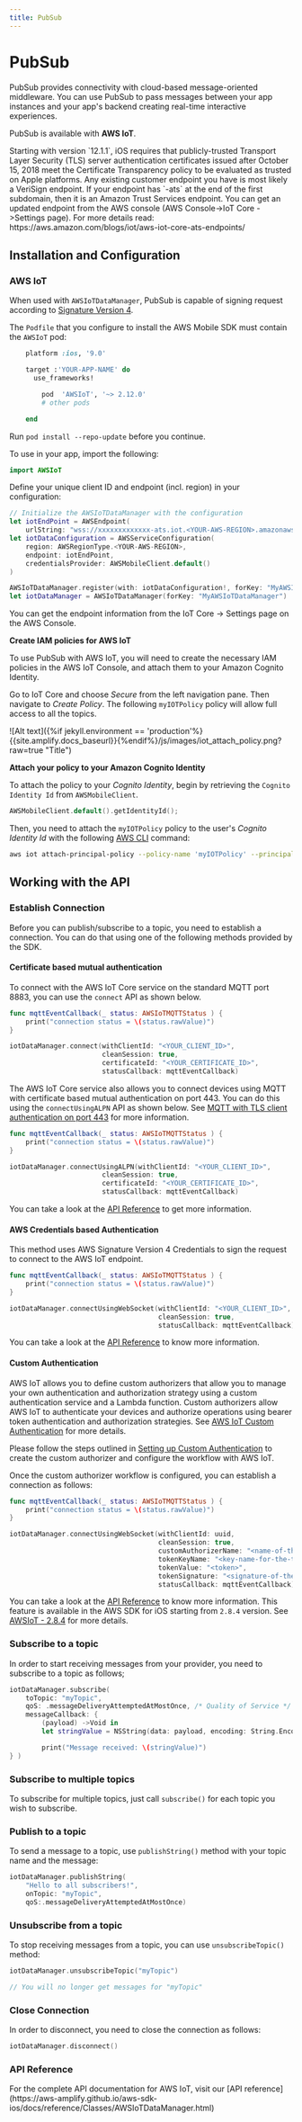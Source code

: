 ```yaml
---
title: PubSub
---
```


# PubSub

PubSub provides connectivity with cloud-based message-oriented middleware. You can use PubSub to pass messages between your app instances and your app's backend creating real-time interactive experiences.

PubSub is available with **AWS IoT**. 

<p class="callout callout--info">
Starting with version `12.1.1`, iOS requires that publicly-trusted Transport Layer Security (TLS) server authentication certificates issued after October 15, 2018 meet the Certificate Transparency policy to be evaluated as trusted on Apple platforms. Any existing customer endpoint you have is most likely a VeriSign endpoint. If your endpoint has `-ats` at the end of the first subdomain, then it is an Amazon Trust Services endpoint. You can get an updated endpoint from the AWS console (AWS Console->IoT Core ->Settings page). For more details read: https://aws.amazon.com/blogs/iot/aws-iot-core-ats-endpoints/
</p>

## Installation and Configuration

### AWS IoT

When used with `AWSIoTDataManager`, PubSub is capable of signing request according to [Signature Version 4](https://docs.aws.amazon.com/general/latest/gr/signature-version-4.html). 

The `Podfile` that you configure to install the AWS Mobile SDK must contain the `AWSIoT` pod:

```ruby
    platform :ios, '9.0'

    target :'YOUR-APP-NAME' do
      use_frameworks!

        pod  'AWSIoT', '~> 2.12.0'
        # other pods

    end
```

Run `pod install --repo-update` before you continue.

To use in your app, import the following:

```swift
import AWSIoT
```

Define your unique client ID and endpoint (incl. region) in your configuration:

```swift
// Initialize the AWSIoTDataManager with the configuration
let iotEndPoint = AWSEndpoint(
    urlString: "wss://xxxxxxxxxxxxx-ats.iot.<YOUR-AWS-REGION>.amazonaws.com/mqtt")
let iotDataConfiguration = AWSServiceConfiguration(
    region: AWSRegionType.<YOUR-AWS-REGION>,
    endpoint: iotEndPoint,
    credentialsProvider: AWSMobileClient.default()
)

AWSIoTDataManager.register(with: iotDataConfiguration!, forKey: "MyAWSIoTDataManager")
let iotDataManager = AWSIoTDataManager(forKey: "MyAWSIoTDataManager")
```

<p class="callout callout--info">
You can get the endpoint information from the IoT Core -> Settings page on the AWS Console.  
</p>

**Create IAM policies for AWS IoT**

To use PubSub with AWS IoT, you will need to create the necessary IAM policies in the AWS IoT Console, and attach them to your Amazon Cognito Identity. 

Go to IoT Core and choose *Secure* from the left navigation pane. Then navigate to *Create Policy*. The following `myIOTPolicy` policy will allow full access to all the topics.

![Alt text]({%if jekyll.environment == 'production'%}{{site.amplify.docs_baseurl}}{%endif%}/js/images/iot_attach_policy.png?raw=true "Title")


**Attach your policy to your Amazon Cognito Identity**

To attach the policy to your *Cognito Identity*, begin by retrieving the `Cognito Identity Id` from `AWSMobileClient`.

```swift
AWSMobileClient.default().getIdentityId();
```

Then, you need to attach the `myIOTPolicy` policy to the user's *Cognito Identity Id* with the following [AWS CLI](https://aws.amazon.com/cli/) command:

```bash
aws iot attach-principal-policy --policy-name 'myIOTPolicy' --principal '<YOUR_COGNITO_IDENTITY_ID>'
```

## Working with the API

### Establish Connection

Before you can publish/subscribe to a topic, you need to establish a connection. You can do that using one of the following methods provided by the SDK.

#### Certificate based mutual authentication

To connect with the AWS IoT Core service on the standard MQTT port 8883, you can use the `connect` API as shown below.

```swift
func mqttEventCallback(_ status: AWSIoTMQTTStatus ) {
    print("connection status = \(status.rawValue)")
}

iotDataManager.connect(withClientId: "<YOUR_CLIENT_ID>",
                       cleanSession: true,
                       certificateId: "<YOUR_CERTIFICATE_ID>",
                       statusCallback: mqttEventCallback)
```

The AWS IoT Core service also allows you to connect devices using MQTT with certificate based mutual authentication on port 443. You can do this using the `connectUsingALPN` API as shown below. See [MQTT with TLS client authentication on port 443](https://aws.amazon.com/blogs/iot/mqtt-with-tls-client-authentication-on-port-443-why-it-is-useful-and-how-it-works/) for more information.

```swift
func mqttEventCallback(_ status: AWSIoTMQTTStatus ) {
    print("connection status = \(status.rawValue)")
}

iotDataManager.connectUsingALPN(withClientId: "<YOUR_CLIENT_ID>",
                       cleanSession: true,
                       certificateId: "<YOUR_CERTIFICATE_ID>",
                       statusCallback: mqttEventCallback)
```

You can take a look at the [API Reference](https://aws-amplify.github.io/aws-sdk-ios/docs/reference/Classes/AWSIoTDataManager.html#//api/name/connectWithClientId:cleanSession:certificateId:statusCallback:
) to get more information.

#### AWS Credentials based Authentication

This method uses AWS Signature Version 4 Credentials to sign the request to connect to the AWS IoT endpoint.

```swift
func mqttEventCallback(_ status: AWSIoTMQTTStatus ) {
    print("connection status = \(status.rawValue)")
}

iotDataManager.connectUsingWebSocket(withClientId: "<YOUR_CLIENT_ID>",
                                     cleanSession: true,
                                     statusCallback: mqttEventCallback)
```

You can take a look at the [API Reference](https://aws-amplify.github.io/aws-sdk-ios/docs/reference/Classes/AWSIoTDataManager.html#//api/name/connectUsingWebSocketWithClientId:cleanSession:statusCallback:) to know more information.

#### Custom Authentication

AWS IoT allows you to define custom authorizers that allow you to manage your own authentication and authorization strategy using a custom authentication service and a Lambda function. Custom authorizers allow AWS IoT to authenticate your devices and authorize operations using bearer token authentication and authorization strategies. See [AWS IoT Custom Authentication](https://docs.aws.amazon.com/iot/latest/developerguide/iot-custom-authentication.html) for more details.

Please follow the steps outlined in [Setting up Custom Authentication](https://aws.amazon.com/blogs/security/how-to-use-your-own-identity-and-access-management-systems-to-control-access-to-aws-iot-resources/) to create the custom authorizer and configure the workflow with AWS IoT.

Once the custom authorizer workflow is configured, you can establish a connection as follows:

```swift
func mqttEventCallback(_ status: AWSIoTMQTTStatus ) {
    print("connection status = \(status.rawValue)")
}

iotDataManager.connectUsingWebSocket(withClientId: uuid,
                                     cleanSession: true,
                                     customAuthorizerName: "<name-of-the-custom-authorizer>",
                                     tokenKeyName: "<key-name-for-the-token>",
                                     tokenValue: "<token>",
                                     tokenSignature: "<signature-of-the-token>",
                                     statusCallback: mqttEventCallback)
```

You can take a look at the [API Reference](https://aws-amplify.github.io/aws-sdk-ios/docs/reference/Classes/AWSIoTDataManager.html#//api/name/connectUsingWebSocketWithClientId:cleanSession:customAuthorizerName:tokenKeyName:tokenValue:tokenSignature:statusCallback:) to know more information. This feature is available in the AWS SDK for iOS starting from `2.8.4` version. See [AWSIoT - 2.8.4](https://github.com/aws-amplify/aws-sdk-ios/blob/master/CHANGELOG.md#284) for more details.

### Subscribe to a topic

In order to start receiving messages from your provider, you need to subscribe to a topic as follows;

```swift
iotDataManager.subscribe(
    toTopic: "myTopic",
    qoS: .messageDeliveryAttemptedAtMostOnce, /* Quality of Service */
    messageCallback: {
        (payload) ->Void in
        let stringValue = NSString(data: payload, encoding: String.Encoding.utf8.rawValue)!

        print("Message received: \(stringValue)")
} )
```

### Subscribe to multiple topics

To subscribe for multiple topics, just call `subscribe()` for each topic you wish to subscribe. 

### Publish to a topic

To send a message to a topic, use `publishString()` method with your topic name and the message:

```swift
iotDataManager.publishString(
    "Hello to all subscribers!",
    onTopic: "myTopic", 
    qoS:.messageDeliveryAttemptedAtMostOnce)
```

### Unsubscribe from a topic

To stop receiving messages from a topic, you can use `unsubscribeTopic()` method:

```swift
iotDataManager.unsubscribeTopic("myTopic")

// You will no longer get messages for "myTopic"
```

### Close Connection

In order to disconnect, you need to close the connection as follows:

```swift
iotDataManager.disconnect()
```

### API Reference

<p class="callout callout--info">
For the complete API documentation for AWS IoT, visit our [API reference](https://aws-amplify.github.io/aws-sdk-ios/docs/reference/Classes/AWSIoTDataManager.html)
</p>
